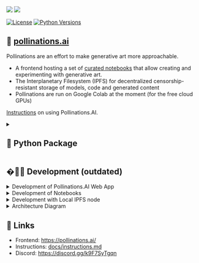 <div id="header">
  <img src="https://i.ibb.co/p049Y5S/86964862.png" width="50"/>   <img src="https://i.ibb.co/r6JZ336/sketch1700556567238.png" width="250">
</div>

[![License](https://img.shields.io/badge/license-MIT-blue.svg)](https://github.com/toolkitr/tkr/blob/main/LICENSE)
[![Python Versions](https://img.shields.io/badge/python-%203.7+%20-blue)](https://www.python.org/downloads/)

## 🌸 [pollinations.ai](https://pollinations.ai/)
Pollinations are an effort to make generative art more approachable. 
- A frontend hosting a set of [curated notebooks](https://github.com/pollinations/hive) that allow creating and experimenting with generative art.
- The Interplanetary Filesystem (IPFS) for decentralized censorship-resistant storage of models, code and generated content
- Pollinations are run on Google Colab at the moment (for the free cloud GPUs)

[Instructions](docs/instructions.md) on using Pollinations.AI.
<details>
  <summary><h2>🐍 Python Package</h2></summary>

```python
# Usage Example

import pollinations as ai

model: object = ai.Model()

image: object = model.generate(
    prompt=f'Golden retriever puppy playing in the rain {ai.realistic}',
    model=ai.turbo,
    height=512,
    seed=57184
)
image.save('image-output.jpg')

print(image.url)
```
```javascript
// >>> https://image.pollinations.ai/prompt/Golden%20retriever%20puppy%20playing%20in%20the%20rain%20realistic,%20realism,%20real%20life,%20ultra%20realistic,%20high%20quality,%20real?model=turbo&width=1024&height=512&seed=57184
```
![image](https://github.com/flowa-ai/pollinations-patch/assets/152752280/448342b5-013f-4df9-a5a5-6d5f1f196cac)

</details>

## �👩‍💻 Development (outdated)

<details>
  <summary>Development of Pollinations.AI Web App</summary>

    `make dev` to start the development server of web app.% 

    Enable logging:
    `localStorage.debug = "*"`

    If logs don't appear in Chrome enable logging "All Aevels" (including Verbose)
  
 
    ## Optionally it is possible to develop with a local IPFS node
    
    Enable connect to local IPFS:
    `localStorage.localIFS = true

    `make up` to start the releant services. See next section for details
  
</details>

<details>
  <summary>Development of Notebooks</summary>

   All notebooks at [pollinations/hive](https://github.com/pollinations/hive) are automatically deployed to Pollinations. 
   
   We will add an easy way to include custom notebooks. For now, to use an external notebook it needs to be uploaded to IPFS wrapped in a folder in the form `input/notebook.ipynb`. The resulting IPFS hash can be used directly like so: `https://pollinations.ai/p/[hash]`
  
</details>

<details>
  <summary>Development with Local IPFS node</summary>

    Development environment requires `docker` & `docker-compose` for running a loca IPFS node. For docker installation, please navigate to https://docs.docker.com/get-docker/.

    After docker is setup, `make` is used for managing the IPFS and development environment.

    ## 🟡 Initialization

    To run pollinations development environment first time,

    - Run `make init`, this will initialize start the IPFS docker image and fill `tmp/ipfs` folder by migrating IPFS.

    ## 🟢 Running

    After IPFS migrated, to start development environment,
    - Run `make up`, this will start the dockerized IPFS instance and detach.
    - Run `make dev` to start the react application living under `/app`

    ## 🔴 Stopping

    - Run `make down` to stop running IPFS instance.
    - Run `make clean` to remove the `tmp` folder and its contents.

    ## ⚙️ Configuration

    IPFS configuration can be found and updated in `docker/ipfs/config.json`. Every time the docker containers are started, the config file under `tmp/ipfs/config` is overwritten with this json file.

</details>


<details>
  <summary>Architecture Diagram</summary>

  The following diagram has an editable copy embedded. Use https://draw.io/#Hpollinations/pollinations/master/pollinations_architecture.png to edit the file.

  Export the results as PNG with "Include a copy of my diagram" option selected and replace the current diagram.

  ![Architecture Diagram](pollinations_architecture.png)
  
 </details>

## 🔗 Links

- Frontend: https://pollinations.ai/
- Instructions: [docs/instructions.md](docs/instructions.md)
- Discord: https://discord.gg/k9F7SyTgqn
